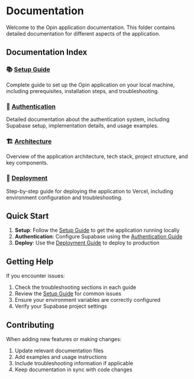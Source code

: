 # Documentation

Welcome to the Opin application documentation. This folder contains detailed documentation for different aspects of the application.

## Documentation Index

### 📚 [Setup Guide](./setup.md)

Complete guide to set up the Opin application on your local machine, including prerequisites, installation steps, and troubleshooting.

### 🔐 [Authentication](./authentication.md)

Detailed documentation about the authentication system, including Supabase setup, implementation details, and usage examples.

### 🏗️ [Architecture](./architecture.md)

Overview of the application architecture, tech stack, project structure, and key components.

### 🚀 [Deployment](./deployment.md)

Step-by-step guide for deploying the application to Vercel, including environment configuration and troubleshooting.

## Quick Start

1. **Setup**: Follow the [Setup Guide](./setup.md) to get the application running locally
2. **Authentication**: Configure Supabase using the [Authentication Guide](./authentication.md)
3. **Deploy**: Use the [Deployment Guide](./deployment.md) to deploy to production

## Getting Help

If you encounter issues:

1. Check the troubleshooting sections in each guide
2. Review the [Setup Guide](./setup.md) for common issues
3. Ensure your environment variables are correctly configured
4. Verify your Supabase project settings

## Contributing

When adding new features or making changes:

1. Update relevant documentation files
2. Add examples and usage instructions
3. Include troubleshooting information if applicable
4. Keep documentation in sync with code changes
